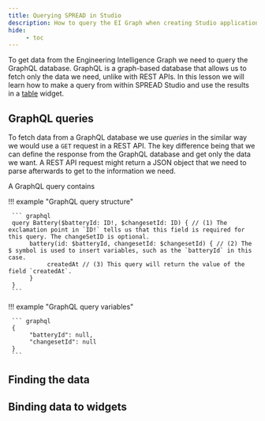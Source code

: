 ```yaml
---
title: Querying SPREAD in Studio
description: How to query the EI Graph when creating Studio applications.
hide:
     - toc
---
```


To get data from the Engineering Intelligence Graph we need to query the GraphQL database. GraphQL is a graph-based database that allows us to fetch only the data we need, unlike with REST APIs. In this lesson we will learn how to make a query from within SPREAD Studio and use the results in a [table](#) widget.

## GraphQL queries

To fetch data from a GraphQL database we use _queries_ in the similar way we would use a `GET` request in a REST API. The key difference being that we can define the response from the GraphQL database and get only the data we want. A REST API request might return a JSON object that we need to parse afterwards to get to the information we need.

A GraphQL query contains 

<div class='grid' markdown>

!!! example "GraphQL query structure"

     ``` graphql 
     query Battery($batteryId: ID!, $changesetId: ID) { // (1) The exclamation point in `ID!` tells us that this field is required for this query. The changeSetID is optional.
          battery(id: $batteryId, changesetId: $changesetId) { // (2) The $ symbol is used to insert variables, such as the `batteryId` in this case. 
               createdAt // (3) This query will return the value of the field `createdAt`.
          }
     }
     ```

!!! example "GraphQL query variables"

     ``` graphql
     {
          "batteryId": null,
          "changesetId": null
     }
     ```
</div>

## Finding the data

## Binding data to widgets
